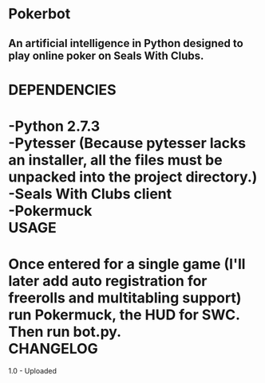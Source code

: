 Pokerbot
======================  
An artificial intelligence in Python designed to play online poker on Seals With Clubs.  
----------------------
DEPENDENCIES
======================  
-Python 2.7.3  
-Pytesser (Because pytesser lacks an installer, all the files must be unpacked into the project directory.)  
-Seals With Clubs client  
-Pokermuck  
USAGE
======================  
Once entered for a single game (I'll later add auto registration for freerolls and multitabling support) run Pokermuck, the HUD for SWC. Then run bot.py.  
CHANGELOG
======================
1.0 - Uploaded